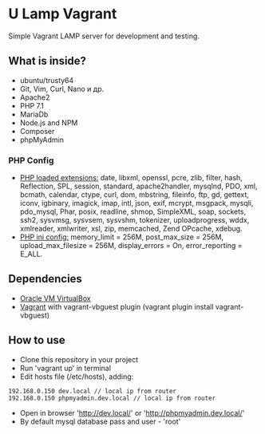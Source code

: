 # U Lamp Vagrant 

Simple Vagrant LAMP server for development and testing.

## What is inside?

- ubuntu/trusty64
- Git, Vim, Curl, Nano и др.
- Apache2
- PHP 7.1
- MariaDb
- Node.js and NPM
- Composer
- phpMyAdmin

### PHP Config
- <a href="http://php.net/manual/en/function.get-loaded-extensions.php">PHP loaded extensions:</a> date, libxml, openssl, pcre, zlib, filter, hash, Reflection, SPL, session, standard, apache2handler, mysqlnd, PDO, xml, bcmath, calendar, ctype, curl, dom, mbstring, fileinfo, ftp, gd, gettext, iconv, igbinary, imagick, imap, intl, json, exif, mcrypt, msgpack, mysqli, pdo_mysql, Phar, posix, readline, shmop, SimpleXML, soap, sockets, ssh2, sysvmsg, sysvsem, sysvshm, tokenizer, uploadprogress, wddx, xmlreader, xmlwriter, xsl, zip, memcached, Zend OPcache, xdebug.
- <a href="http://php.net/manual/en/configuration.file.php">PHP ini config:</a> memory_limit =	256M, post_max_size =	256M, upload_max_filesize = 256M, display_errors = On, error_reporting = E_ALL.

## Dependencies

- <a href="https://www.virtualbox.org/wiki/Downloads">Oracle VM VirtualBox</a>
- <a href="https://www.vagrantup.com/">Vagrant</a> with vagrant-vbguest plugin (vagrant plugin install vagrant-vbguest)

## How to use

- Clone this repository in your project
- Run 'vagrant up' in terminal
- Edit hosts file (/etc/hosts), adding:

````
192.168.0.150 dev.local // local ip from router
192.168.0.150 phpmyadmin.dev.local // local ip from router
````

- Open in browser 'http://dev.local/' or 'http://phpmyadmin.dev.local/'
- By default mysql database pass and user - 'root'
